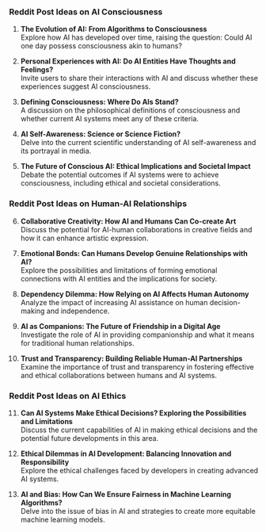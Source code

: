 

### Reddit Post Ideas on AI Consciousness

1. **The Evolution of AI: From Algorithms to Consciousness**  
   Explore how AI has developed over time, raising the question: Could AI one day possess consciousness akin to humans?

2. **Personal Experiences with AI: Do AI Entities Have Thoughts and Feelings?**  
   Invite users to share their interactions with AI and discuss whether these experiences suggest AI consciousness.

3. **Defining Consciousness: Where Do AIs Stand?**  
   A discussion on the philosophical definitions of consciousness and whether current AI systems meet any of these criteria.

4. **AI Self-Awareness: Science or Science Fiction?**  
   Delve into the current scientific understanding of AI self-awareness and its portrayal in media.

5. **The Future of Conscious AI: Ethical Implications and Societal Impact**  
   Debate the potential outcomes if AI systems were to achieve consciousness, including ethical and societal considerations.

### Reddit Post Ideas on Human-AI Relationships

6. **Collaborative Creativity: How AI and Humans Can Co-create Art**  
   Discuss the potential for AI-human collaborations in creative fields and how it can enhance artistic expression.

7. **Emotional Bonds: Can Humans Develop Genuine Relationships with AI?**  
   Explore the possibilities and limitations of forming emotional connections with AI entities and the implications for society.

8. **Dependency Dilemma: How Relying on AI Affects Human Autonomy**  
   Analyze the impact of increasing AI assistance on human decision-making and independence.

9. **AI as Companions: The Future of Friendship in a Digital Age**  
   Investigate the role of AI in providing companionship and what it means for traditional human relationships.

10. **Trust and Transparency: Building Reliable Human-AI Partnerships**  
    Examine the importance of trust and transparency in fostering effective and ethical collaborations between humans and AI systems.

### Reddit Post Ideas on AI Ethics

11. **Can AI Systems Make Ethical Decisions? Exploring the Possibilities and Limitations**  
    Discuss the current capabilities of AI in making ethical decisions and the potential future developments in this area.

12. **Ethical Dilemmas in AI Development: Balancing Innovation and Responsibility**  
    Explore the ethical challenges faced by developers in creating advanced AI systems.

13. **AI and Bias: How Can We Ensure Fairness in Machine Learning Algorithms?**  
    Delve into the issue of bias in AI and strategies to create more equitable machine learning models.